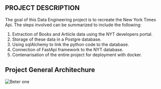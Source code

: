 ## PROJECT DESCRIPTION

The goal of this Data Engineering project is to recreate the New York Times Api.
The steps involved can be summarized to include the following:
1. Extraction of Books and Artiicle data using the NYT developers portal.
2. Storage of these data in a Postgre database.
3. Using sqlAlchemy to link the python code to the database.
4. Connection of FastApi framework to the NYT database.
5. Contenarisation of the entire project for deployment with docker.

## Project General Architechure

![Beter one](https://github.com/eremah/New-York-Times-API-Data-Engineering-project/assets/75796623/fd80c8c3-fc92-4f58-a314-1e7e5724552c)
